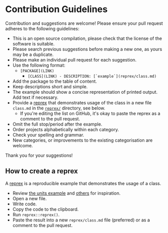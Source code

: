 # Contribution Guidelines

Contribution and suggestions are welcome! Please ensure your pull request adheres to the following guidelines:

* This is an open source compilation, please check that the license of the software is suitable.
* Please search previous suggestions before making a new one, as yours may be a duplicate.
* Please make an individual pull request for each suggestion.
* Use the following format: 
    * ``[PACKAGE](LINK)``
        * ``[CLASS](LINK) - DESCRIPTION: [`example`](reprex/class.md)``
* Add the package to the table of content.
* Keep descriptions short and simple.
* The example should show a concise representation of printed output. Add text if necessary.
* Provide a [reprex](https://reprex.tidyverse.org/) that demonstrates usage of the class in a new file `class.md` in the [`reprex/`](./reprex) directory, see below.
    * If you're editing the list on GitHub, it's okay to paste the reprex as a comment to the pull request.
* Omit the full stop/period after the example.
* Order projects alphabetically within each category.
* Check your spelling and grammar.
* New categories, or improvements to the existing categorisation are welcome.

Thank you for your suggestions!


## How to create a reprex

A [reprex](https://reprex.tidyverse.org/) is a reproducible example that demonstrates the usage of a class.

* Review [the units example](reprex/units.md) and [others](./reprex) for inspiration.
* Open a new file.
* Write code.
* Copy the code to the clipboard.
* Run `reprex::reprex()`.
* Paste the result into a new `reprex/class.md` file (preferred) or as a comment to the pull request.
